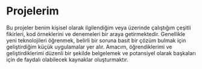 # Projelerim
 Bu projeler benim kişisel olarak ilgilendiğim veya üzerinde çalıştığım çeşitli fikirleri, kod örneklerini ve denemeleri bir araya getirmektedir. Genellikle yeni teknolojileri öğrenmek, belirli bir soruna basit bir çözüm bulmak için geliştirdiğim küçük uygulamalar yer alır.
  Amacım, öğrendiklerimi ve geliştirdiklerimi düzenli bir şekilde belgelemek ve potansiyel olarak başkaları için de faydalı olabilecek kaynaklar oluşturmaktır.
